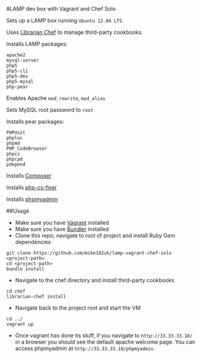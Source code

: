 #LAMP dev box with Vagrant and Chef Solo

Sets up a LAMP box running `Ubuntu 12.04 LTS`.

Uses [Librarian Chef](https://github.com/applicationsonline/librarian-chef) to manage third-party cookbooks.

Installs LAMP packages:

```
apache2
mysql-server
php5
php5-cli
php5-dev
php5-mysql
php-pear
```

Enables Apache `mod_rewrite`, `mod_alias`

Sets MySQL root password to `root`

Installs pear packages:

```
PHPUnit
phploc
phpmd
PHP_CodeBrowser
phpcs
phpcpd
pdepend
```

Installs [Composer](http://getcomposer.org/)

Installs [php-cs-fixer](https://github.com/fabpot/PHP-CS-Fixer)

Installs [phpmyadmin](http://www.phpmyadmin.net/home_page/index.php)

##Usage

- Make sure you have [Vagrant](http://www.vagrantup.com/) installed
- Make sure you have [Bundler](http://bundler.io/) installed
- Clone this repo, navigate to root of project and install Ruby Gem dependencies

```
git clone https://github.com/mike182uk/lamp-vagrant-chef-solo <project-path>
cd <project-path>
bundle install
```

- Navigate to the chef directory and install third-party cookbooks

```
cd chef
librarian-chef install
```

- Navigate back to the project root and start the VM

```
cd ../
vagrant up
```

- Once vagrant has done its stuff, if you navigate to `http://33.33.33.10/` in a browser you should see the default apache welcome page. You can access phpmyadmin at `http://33.33.33.10/phpmyadmin`.